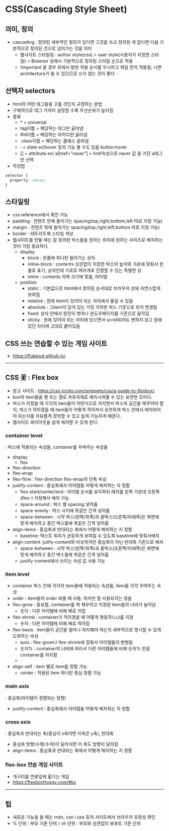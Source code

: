 # CSS(Cascading Style Sheet)

## 의미, 정의

- cascading : 정의된 세부적인 정의가 있다면 그것을 쓰고 정의된 게 없다면 다음 기본적으로 정의된 것으로 넘어가는 것을 의미
  - 웹사이트 스타일링 : author style(css) > user style(사용자가 지정한 스타일) > Browser 상에서 기본적으로 정의된 스타일 순으로 적용
  - !important 쓸 경우 위에서 말한 적용 순서를 무시하고 제일 먼저 적용됨, 나쁜 architecture가 될 수 있으므로 쓰지 않는 것이 좋다

## 선택자 selectors

- html의 어떤 태그들을 고를 것인지 규정하는 문법
- 구체적으로 태그 가까이 설정할 수록 우선순위가 높아짐
- 종류
  - \* = universal
  - tag이름 = 해당하는 태그만 골라냄
  - #id이름 = 해당하는 아이디만 골라냄
  - .class이름 = 해당하는 클래스 골라냄
  - : = state ex)hover 등의 기능 줄 수도 있음 button:hover
  - [] = attribute ex) a[href="naver"] = href속성으로 naver 값
    을 가진 a태그만 선택
- 작성법

```css
selector {
  property: value;
}
```

## 스타일링

- css reference에서 확인 가능
- padding : 컨텐츠 안에 들어가는 spacing(top,right,bottom,left 따로 지정 가능)
- margin : 컨텐츠 밖에 들어가는 spacing(top,right,left,bottom 따로 지정 가능)
- border : 테두리두께 스타일 색상
- 웹사이트를 만들 때는 잘 정의한 박스들을 원하는 위치에 원하는 사이즈로 배치하는 것이 가장 중요하다
  - display
    - block : 한줄에 하나만 들어가는 상자
    - inline-block : contents 상관없이 지정한 박스의 높이와 가로에 맞춰서 한줄로 표기, 상자인데 가로로 여러개로 진열할 수 있는 특별한 상
    - inline : contents 자체 크기에 맞춤, 아이템
  - position
    - static : 기본값으로 html에서 정의된 순서대로 브라우저 상에 자연스럽게 보여짐
    - relative : 원래 item이 있어야 되는 자리에서 옮길 수 있음
    - absolute : 그item이 담겨 있는 가장 가까운 박스 기준으로 위치 변경됨
    - fixed: 상자 안에서 완전히 벗어나 윈도우페이지를 기준으로 움직임
    - sticky : 원래 있어야 되는 자리에 있으면서 scroll되어도 변하지 않고 원래 있던 자리에 고대로 붙어있음

## CSS 쓰는 연습할 수 있는 게임 사이트

- https://flukeout.github.io/

---

## CSS 꽃 : Flex box

- 참고 사이트 : https://css-tricks.com/snippets/css/a-guide-to-flexbox/
- box와 item들을 행 또는 열로 자유자재로 배치시켜줄 수 있는 유연한 것이다.
- 박스가 커졌을 때 각각의 item들이 어떤식으로 커지면서 박스의 공간을 메꾸어야 할지, 박스가 작아졌을 때 item들이 어떻게 작아져서 유연하게 박스 안에서 배치되어야 되는지를 자유롭게 정의할 수 있고 쉽게 가능하게 해준다.
- 웹사이트 레이아웃을 쉽게 제어할 수 있게 된다.

### container level

: 박스에 적용되는 속성들, container를 꾸며주는 속성들

- display
  - flex
- flex-direction
- flex-wrap
- flex-flow : flex-direction flex-wrap의 단축 속성
- justify-content : 중심축에서 아이템들 어떻게 배치하는 지 정함
  - flex-start/center/end : 아이템 순서를 유지하되 배치를 왼쪽 가운데 오른쪽(flex-) 지정해서 배치 가능
  - space-around : 박스 별 spacing 넣어줌
  - space-evenly : 박스 사이에 똑같은 간격 넣어줌
  - space-between : 시작 박스(왼쪽/위쪽)과 끝박스(오른쪽/아래쪽)은 화면에 맞게 배치하고 중간 박스들에 똑같은 간격 넣어줌
- align-items : 중심축과 반대되는 축에서 어떻게 배치하는 지 정함
  - baseline: 텍스트 위치가 균등하게 보여질 수 있도록 baseline에 맞춰서배치
- align-content :jutify-content와 비슷하지만 중심축이 아닌 반대축 기준으로 배치
  - space-between : 시작 박스(왼쪽/위쪽)과 끝박스(오른쪽/아래쪽)은 화면에 맞게 배치하고 중간 박스들에 똑같은 간격 넣어줌
  - justify-content에서 쓰이는 속성 값 사용 가능

### item level

- container 박스 안에 각각의 item들에 적용되는 속성들, item들 각각 꾸며주는 속성
- order : item들의 order 바꿀 때 사용, 하지만 잘 사용되지는 않음
- flex-grow : 중요함, container를 꽉 채우려고 지정된 item들의 너비가 늘어남
  - 숫자 : 다른 아이템에 비해 배로 커짐
- flex-shrink : container가 작아졌을 때 어떻게 행동하느냐를 지정
  - 숫자 : 다른 아이템에 비해 배로 작아짐
- flex-basis : item들이 공간을 얼마나 차지해야 하는지 세부적으로 명시할 수 있게 도와주는 속성
  - auto : flex-grow나 flex-shrink에 맞춰서 아이템들이 변형됨
  - 숫자% : container의 너비에 따라서 다른 아이템들에 비해 숫자% 만큼 container를 차지함
  -
- align-self : item 별로 item들 정렬 가능
  - center : 적용된 item 하나만 중심 정렬 가능

### main axis

: 중심축(아이템이 정렬되는 방향)

- justify-content : 중심축에서 아이템들 어떻게 배치하는 지 정함

### cross axis

: 중심축과 반대되는 축(중심이 x축이면 이축은 y축), 반대축

- 중심축 방향(수평/수직)이 달라지면 이 축도 방향이 달라짐
- align-items : 중심축과 반대되는 축에서 어떻게 배치하는 지 정함

### flex-box 연습 게임 사이트

- 개구리를 연꽃잎에 옮기는 게임
- https://flexboxfroggy.com/#ko

---

## 팁

- 새로운 기능을 쓸 때는 mdn, can i use 등의 사이트에서 브라우저 호환성 확인
- % 단위 : 부모 기준 단위 / vh 단위 : 부모와 상관없이 뷰포트 기준 단위

